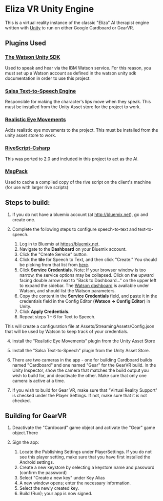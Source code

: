 # Eliza VR Unity Engine

This is a virtual reality instance of the classic "Eliza" AI therapist engine written with [Unity](http://unity.com) to run on either Google Cardboard or GearVR.

## Plugins Used

### [The Watson Unity SDK](https://github.com/watson-developer-cloud/unity-sdk) 

Used to speak and hear via the IBM Watson service.  For this reason, you must set up a Watson account as defined in the watson unity sdk documentation in order to use this project.

### [Salsa Text-to-Speech Engine](http://crazyminnowstudio.com/unity-3d/lip-sync-salsa/)

Responsible for making the character's lips move when they speak.  This must be installed from the Unity Asset store for the project to work.

### [Realistic Eye Movements](https://www.assetstore.unity3d.com/en/#!/content/29168)

Adds realistic eye movements to the project.  This must be installed from the unity asset store to work.

### [RiveScript-Csharp](https://github.com/fabioravila/rivescript-csharp)

This was ported to 2.0 and included in this project to act as the AI.

### [MsgPack](https://github.com/msgpack/msgpack-cli)

Used to cache a compiled copy of the rive script on the client's machine (for use with larger rive scripts)

## Steps to build:

1. If you do not have a bluemix account (at http://bluemix.net), go and create one.

2. Complete the following steps to configure speech-to-text and text-to-speech. 
    1. Log in to Bluemix at https://bluemix.net.
    2. Navigate to the **Dashboard** on your Bluemix account.
    3. Click the "Create Service" button.
    3. Click the **tile** for Speech to Text, and then click "Create."  You should be picking from that list from [here](https://console.ng.bluemix.net/catalog/?category=watson&taxonomyNavigation=watson).
    4. Click **Service Credentials**. Note: If your browser window is too narrow, the service options may be collapsed. Click on the upward facing double arrow next to "Back to Dashboard..." on the upper left to expand the sidebar.
    The [Watson dashboard](https://console.ng.bluemix.net/dashboard/watson) is available under Watson, and should list the Watson parameters.
    5. Copy the content in the **Service Credentials** field, and paste it in the credentials field in the Config Editor (**Watson -> Config Editor**) in Unity.
    6. Click **Apply Credentials**.
    7. Repeat steps 1 - 6 for Text to Speech.

This will create a configuration file at Assets/StreamingAssets/Config.json that will be used by Watson to keep track of your credentials.

4. Install the "Realistic Eye Movements" plugin from the Unity Asset Store

5. Install the "Salsa Text-to-Speech" plugin from the Unity Asset Store.

6. There are two cameras in the app - one for building Cardboard builds named "Cardboard" and one named "Gear" for the GearVR build.  In the Unity Inspector, show the camera that matches the build output you wish to build for, and deactivate the other.  Make sure that only one camera is active at a time.

7.  If you wish to build for Gear VR, make sure that "Virtual Reality Support" is checked under the Player Settings.  If not, make sure that it is not checked.

## Building for GearVR

1.  Deactivate the "Cardboard" game object and activate the "Gear" game object.There

2.  Sign the app:
    1. Locate the Publishing Settings under PlayerSettings.  If you do not see this player setting, make sure that you have first installed the Android settings.
    2. Create a new keystore by selecting a keystore name and password (confirm the password)
    3. Select "Create a new key" under Key Alias
    4. A new window opens; enter the necessary information.
    5. Select the newly created key.
    6. Build (Run); your app is now signed.
